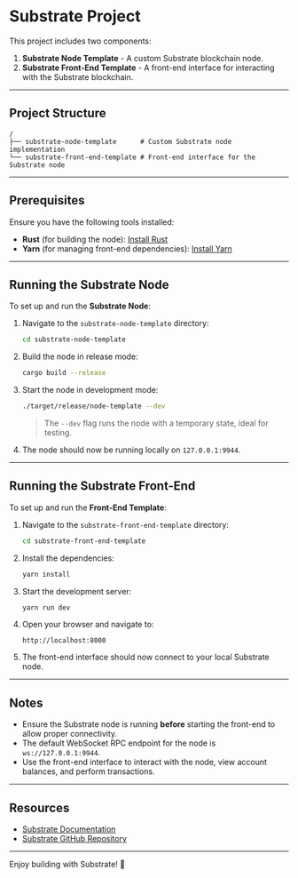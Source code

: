 # Substrate Project

This project includes two components:  
1. **Substrate Node Template** - A custom Substrate blockchain node.  
2. **Substrate Front-End Template** - A front-end interface for interacting with the Substrate blockchain.

---

## Project Structure

```
/
├── substrate-node-template      # Custom Substrate node implementation
└── substrate-front-end-template # Front-end interface for the Substrate node
```

---

## Prerequisites

Ensure you have the following tools installed:

- **Rust** (for building the node): [Install Rust](https://www.rust-lang.org/tools/install)
- **Yarn** (for managing front-end dependencies): [Install Yarn](https://yarnpkg.com/getting-started/install)

---

## Running the Substrate Node

To set up and run the **Substrate Node**:

1. Navigate to the `substrate-node-template` directory:
   ```bash
   cd substrate-node-template
   ```

2. Build the node in release mode:
   ```bash
   cargo build --release
   ```

3. Start the node in development mode:
   ```bash
   ./target/release/node-template --dev
   ```

   > The `--dev` flag runs the node with a temporary state, ideal for testing.

4. The node should now be running locally on `127.0.0.1:9944`.

---

## Running the Substrate Front-End

To set up and run the **Front-End Template**:

1. Navigate to the `substrate-front-end-template` directory:
   ```bash
   cd substrate-front-end-template
   ```

2. Install the dependencies:
   ```bash
   yarn install
   ```

3. Start the development server:
   ```bash
   yarn run dev
   ```

4. Open your browser and navigate to:
   ```
   http://localhost:8000
   ```

5. The front-end interface should now connect to your local Substrate node.

---

## Notes

- Ensure the Substrate node is running **before** starting the front-end to allow proper connectivity.  
- The default WebSocket RPC endpoint for the node is `ws://127.0.0.1:9944`.  
- Use the front-end interface to interact with the node, view account balances, and perform transactions.

---

## Resources

- [Substrate Documentation](https://docs.substrate.io/)  
- [Substrate GitHub Repository](https://github.com/paritytech/substrate)  

---

Enjoy building with Substrate! 🚀